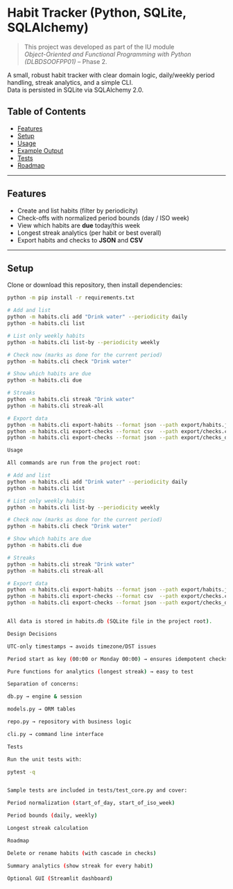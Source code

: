 # Habit Tracker (Python, SQLite, SQLAlchemy)

> This project was developed as part of the IU module  
> *Object-Oriented and Functional Programming with Python (DLBDSOOFPP01)* – Phase 2.

A small, robust habit tracker with clear domain logic, daily/weekly period handling, streak analytics, and a simple CLI.  
Data is persisted in SQLite via SQLAlchemy 2.0.

## Table of Contents
- [Features](#features)
- [Setup](#setup)
- [Usage](#usage)
- [Example Output](#example-output)
- [Tests](#tests)
- [Roadmap](#roadmap)


---

## Features
- Create and list habits (filter by periodicity)
- Check-offs with normalized period bounds (day / ISO week)
- View which habits are **due** today/this week
- Longest streak analytics (per habit or best overall)
- Export habits and checks to **JSON** and **CSV**

---

## Setup
Clone or download this repository, then install dependencies:

```bash
python -m pip install -r requirements.txt

# Add and list
python -m habits.cli add "Drink water" --periodicity daily
python -m habits.cli list

# List only weekly habits
python -m habits.cli list-by --periodicity weekly

# Check now (marks as done for the current period)
python -m habits.cli check "Drink water"

# Show which habits are due
python -m habits.cli due

# Streaks
python -m habits.cli streak "Drink water"
python -m habits.cli streak-all

# Export data
python -m habits.cli export-habits --format json --path export/habits.json
python -m habits.cli export-checks --format csv  --path export/checks.csv
python -m habits.cli export-checks --format json --path export/checks_drink.json --name "Drink water"

Usage

All commands are run from the project root:

# Add and list
python -m habits.cli add "Drink water" --periodicity daily
python -m habits.cli list

# List only weekly habits
python -m habits.cli list-by --periodicity weekly

# Check now (marks as done for the current period)
python -m habits.cli check "Drink water"

# Show which habits are due
python -m habits.cli due

# Streaks
python -m habits.cli streak "Drink water"
python -m habits.cli streak-all

# Export data
python -m habits.cli export-habits --format json --path export/habits.json
python -m habits.cli export-checks --format csv  --path export/checks.csv
python -m habits.cli export-checks --format json --path export/checks_drink.json --name "Drink water"


All data is stored in habits.db (SQLite file in the project root).

Design Decisions

UTC-only timestamps → avoids timezone/DST issues

Period start as key (00:00 or Monday 00:00) → ensures idempotent checks (UNIQUE(habit_id, period_start))

Pure functions for analytics (longest streak) → easy to test

Separation of concerns:

db.py → engine & session

models.py → ORM tables

repo.py → repository with business logic

cli.py → command line interface

Tests

Run the unit tests with:

pytest -q


Sample tests are included in tests/test_core.py and cover:

Period normalization (start_of_day, start_of_iso_week)

Period bounds (daily, weekly)

Longest streak calculation

Roadmap

Delete or rename habits (with cascade in checks)

Summary analytics (show streak for every habit)

Optional GUI (Streamlit dashboard)


